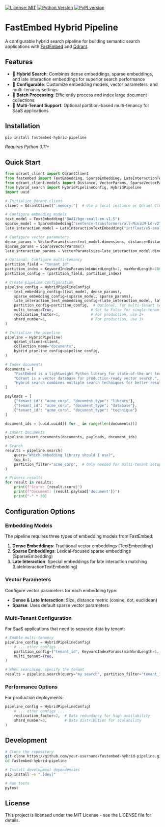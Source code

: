 [![License: MIT](https://img.shields.io/badge/License-MIT-yellow.svg)](https://opensource.org/licenses/MIT)
[![Python Version](https://img.shields.io/badge/python-3.11%2B-blue)](https://www.python.org/downloads/)
[![PyPI version](https://badge.fury.io/py/fastembed-hybrid-pipeline.svg)](https://pypi.org/project/fastembed-hybrid-pipeline/)

# FastEmbed Hybrid Pipeline

A configurable hybrid search pipeline for building semantic search applications with [FastEmbed](https://github.com/qdrant/fastembed) and [Qdrant](https://github.com/qdrant/qdrant).

## Features

- 🚀 **Hybrid Search**: Combines dense embeddings, sparse embeddings, and late interaction embeddings for superior search performance
- 🔧 **Configurable**: Customize embedding models, vector parameters, and multi-tenancy settings
- 🔄 **Batch Processing**: Efficiently process and index large document collections
- 🏢 **Multi-Tenant Support**: Optional partition-based multi-tenancy for SaaS applications

## Installation

```bash
pip install fastembed-hybrid-pipeline
```

*Requires Python 3.11+*

## Quick Start

```python
from qdrant_client import QdrantClient
from fastembed import TextEmbedding, SparseEmbedding, LateInteractionTextEmbedding
from qdrant_client.models import Distance, VectorParams, SparseVectorParams, KeywordIndexParams
from hybrid_search import HybridPipelineConfig, HybridPipeline
import uuid

# Initialize Qdrant client
client = QdrantClient(":memory:")  # Use a local instance or Qdrant Cloud

# Configure embedding models
text_model = TextEmbedding("BAAI/bge-small-en-v1.5")
sparse_model = SparseEmbedding("sentence-transformers/all-MiniLM-L6-v2")
late_interaction_model = LateInteractionTextEmbedding("intfloat/e5-small-v2")

# Configure vector parameters
dense_params = VectorParams(size=text_model.dimensions, distance=Distance.COSINE)
sparse_params = SparseVectorParams()
late_interaction_params = VectorParams(size=late_interaction_model.dimensions, distance=Distance.COSINE)

# Optional: Configure multi-tenancy
partition_field = "tenant_id"
partition_index = KeywordIndexParams(minWordLength=1, maxWordLength=100)
partition_config = (partition_field, partition_index)

# Create pipeline configuration
pipeline_config = HybridPipelineConfig(
    text_embedding_config=(text_model, dense_params),
    sparse_embedding_config=(sparse_model, sparse_params),
    late_interaction_text_embedding_config=(late_interaction_model, late_interaction_params),
    partition_config=partition_config,  # Optional, for multi-tenant setup
    multi_tenant=True,                 # Set to False for single-tenant setup
    replication_factor=1,              # For production, use 2+
    shard_number=1,                    # For production, use 3+
)

# Initialize the pipeline
pipeline = HybridPipeline(
    qdrant_client=client,
    collection_name="documents",
    hybrid_pipeline_config=pipeline_config,
)

# Index documents
documents = [
    "FastEmbed is a lightweight Python library for state-of-the-art text embeddings.",
    "Qdrant is a vector database for production-ready vector search.",
    "Hybrid search combines multiple search techniques for better results."
]

payloads = [
    {"tenant_id": "acme_corp", "document_type": "library"},
    {"tenant_id": "acme_corp", "document_type": "database"},
    {"tenant_id": "acme_corp", "document_type": "technique"}
]

document_ids = [uuid.uuid4() for _ in range(len(documents))]

# Insert documents
pipeline.insert_documents(documents, payloads, document_ids)

# Search
results = pipeline.search(
    query="Which embedding library should I use?", 
    top_k=3,
    partition_filter="acme_corp",  # Only needed for multi-tenant setups
)

# Process results
for result in results:
    print(f"Score: {result.score}")
    print(f"Document: {result.payload['document']}")
    print("-" * 30)
```

## Configuration Options

### Embedding Models

The pipeline requires three types of embedding models from FastEmbed:

1. **Dense Embeddings**: Traditional vector embeddings (TextEmbedding)
2. **Sparse Embeddings**: Lexical-focused sparse embeddings (SparseEmbedding)  
3. **Late Interaction**: Special embeddings for late interaction matching (LateInteractionTextEmbedding)

### Vector Parameters

Configure vector parameters for each embedding type:

- **Dense & Late Interaction**: Size, distance metric (cosine, dot, euclidean)
- **Sparse**: Uses default sparse vector parameters

### Multi-Tenant Configuration

For SaaS applications that need to separate data by tenant:

```python
# Enable multi-tenancy
pipeline_config = HybridPipelineConfig(
    # ... other configs ...
    partition_config=("tenant_id", KeywordIndexParams(minWordLength=1, maxWordLength=100)),
    multi_tenant=True,
)

# When searching, specify the tenant
results = pipeline.search(query="my search", partition_filter="tenant_123")
```

### Performance Options

For production deployments:

```python
pipeline_config = HybridPipelineConfig(
    # ... other configs ...
    replication_factor=2,  # Data redundancy for high availability
    shard_number=3,        # Data distribution for scalability
)
```

## Development

```bash
# Clone the repository
git clone https://github.com/your-username/fastembed-hybrid-pipeline.git
cd fastembed-hybrid-pipeline

# Install development dependencies
pip install -e ".[dev]"

# Run tests
pytest
```

## License

This project is licensed under the MIT License - see the LICENSE file for details.
